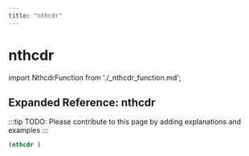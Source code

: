 ```yaml
---
title: "nthcdr"
---
```


# nthcdr

import NthcdrFunction from './_nthcdr_function.md';

<NthcdrFunction />

## Expanded Reference: nthcdr

:::tip
TODO: Please contribute to this page by adding explanations and examples
:::

```lisp
(nthcdr )
```
